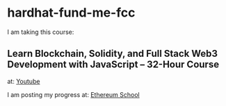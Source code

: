 # hardhat-fund-me-fcc

I am taking this course: 

## Learn Blockchain, Solidity, and Full Stack Web3 Development with JavaScript – 32-Hour Course
at: [Youtube](https://youtu.be/gyMwXuJrbJQ)


I am posting my progress at:  [Ethereum School](https://eth-school.com/)